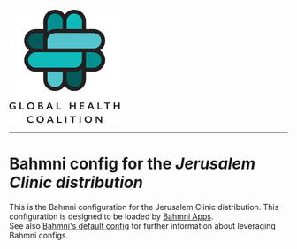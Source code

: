 ![alt tag](readme/ghc-logo-200x205.png)

-----

# Bahmni config for the _Jerusalem Clinic distribution_

This is the Bahmni configuration for the Jerusalem Clinic distribution. This configuration is designed to be loaded by [Bahmni Apps](https://github.com/Bahmni/openmrs-module-bahmniapps).
<br/>See also [Bahmni's default config](https://github.com/Bahmni/default-config) for further information about leveraging Bahmni configs.
